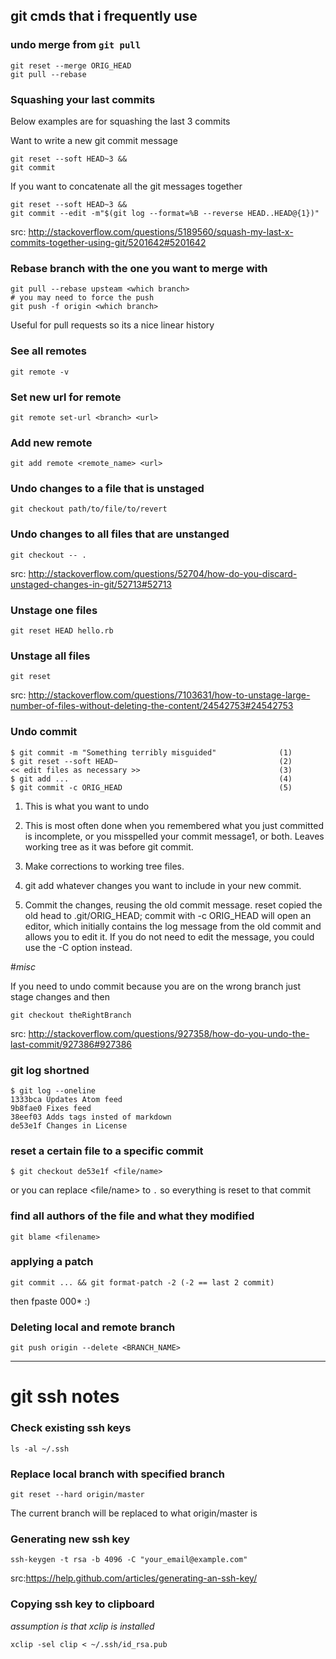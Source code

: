 ## git cmds that i frequently use

### undo merge from `git pull`

```
git reset --merge ORIG_HEAD
git pull --rebase
```

### Squashing your last commits


Below examples are for squashing the last 3 commits

Want to write a new git commit message

```
git reset --soft HEAD~3 &&
git commit
```

If you want to concatenate all the git messages together

```
git reset --soft HEAD~3 &&
git commit --edit -m"$(git log --format=%B --reverse HEAD..HEAD@{1})"
```
src: http://stackoverflow.com/questions/5189560/squash-my-last-x-commits-together-using-git/5201642#5201642


### Rebase branch with the one you want to merge with

```
git pull --rebase upsteam <which branch>
# you may need to force the push
git push -f origin <which branch>
```

Useful for pull requests so its a nice linear history


### See all remotes

```
git remote -v
```

### Set new url for remote

```
git remote set-url <branch> <url>
```

### Add new remote

```
git add remote <remote_name> <url>
```


### Undo changes to a file that is unstaged

```
git checkout path/to/file/to/revert
```

### Undo changes to all files that are unstanged

```
git checkout -- .
```
src: http://stackoverflow.com/questions/52704/how-do-you-discard-unstaged-changes-in-git/52713#52713


### Unstage one files
```
git reset HEAD hello.rb
```


### Unstage all files
```
git reset
```
src: http://stackoverflow.com/questions/7103631/how-to-unstage-large-number-of-files-without-deleting-the-content/24542753#24542753


### Undo commit
```
$ git commit -m "Something terribly misguided"              (1)
$ git reset --soft HEAD~                                    (2)
<< edit files as necessary >>                               (3)
$ git add ...                                               (4)
$ git commit -c ORIG_HEAD                                   (5)
```


1. This is what you want to undo

2. This is most often done when you remembered what you just committed is incomplete, or you misspelled your commit message1, or both. Leaves working tree as it was before git commit.

3. Make corrections to working tree files.

4. git add whatever changes you want to include in your new commit.

5. Commit the changes, reusing the old commit message. reset copied the old head to .git/ORIG_HEAD; commit with -c ORIG_HEAD will open an editor, which initially contains the log message from the old commit and allows you to edit it. If you do not need to edit the message, you could use the -C option instead.

#*misc*

If you need to undo commit because you are on the wrong branch just stage changes and then
```
git checkout theRightBranch
```

src: http://stackoverflow.com/questions/927358/how-do-you-undo-the-last-commit/927386#927386


### git log shortned

```
$ git log --oneline
1333bca Updates Atom feed
9b8fae0 Fixes feed
38eef03 Adds tags insted of markdown
de53e1f Changes in License
```

### reset a certain file to a specific commit

```
$ git checkout de53e1f <file/name>
```
or you can replace <file/name> to `.` so everything is reset to that commit

### find all authors of the file and what they modified

```
git blame <filename>
```

### applying a patch
```
git commit ... && git format-patch -2 (-2 == last 2 commit)
```
then fpaste 000* :)



### Deleting local and remote branch
```
git push origin --delete <BRANCH_NAME>
```
-----

# git ssh notes

### Check existing ssh keys
```
ls -al ~/.ssh
```

### Replace local branch with specified branch

```
git reset --hard origin/master
```
The current branch will be replaced to what origin/master is

### Generating new ssh key

```
ssh-keygen -t rsa -b 4096 -C "your_email@example.com"
```
src:https://help.github.com/articles/generating-an-ssh-key/

### Copying ssh key to clipboard
*assumption is that xclip is installed*

```
xclip -sel clip < ~/.ssh/id_rsa.pub
```
